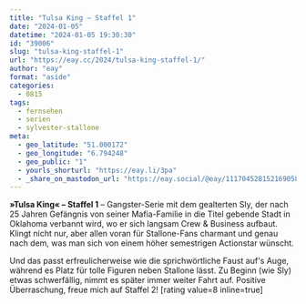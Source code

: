 ```yaml
---
title: "Tulsa King – Staffel 1"
date: "2024-01-05"
datetime: "2024-01-05 19:30:30"
id: "39006"
slug: "tulsa-king-staffel-1"
url: "https://eay.cc/2024/tulsa-king-staffel-1/"
author: "eay"
format: "aside"
categories:
  - 0815
tags:
  - fernsehen
  - serien
  - sylvester-stallone
meta:
  - geo_latitude: "51.000172"
  - geo_longitude: "6.794248"
  - geo_public: "1"
  - yourls_shorturl: "https://eay.li/3pa"
  - _share_on_mastodon_url: "https://eay.social/@eay/111704528152169058"
---
```


**»Tulsa King« – Staffel 1** – Gangster-Serie mit dem gealterten Sly, der nach 25 Jahren Gefängnis von seiner Mafia-Familie in die Titel gebende Stadt in Oklahoma verbannt wird, wo er sich langsam Crew & Business aufbaut. Klingt nicht nur, aber allen voran für Stallone-Fans charmant und genau nach dem, was man sich von einem höher semestrigen Actionstar wünscht.

Und das passt erfreulicherweise wie die sprich­wörtliche Faust auf's Auge, während es Platz für tolle Figuren neben Stallone lässt. Zu Beginn (wie Sly) etwas schwerfällig, nimmt es später immer weiter Fahrt auf. Positive Überraschung, freue mich auf Staffel 2! \[rating value=8 inline=true\]
